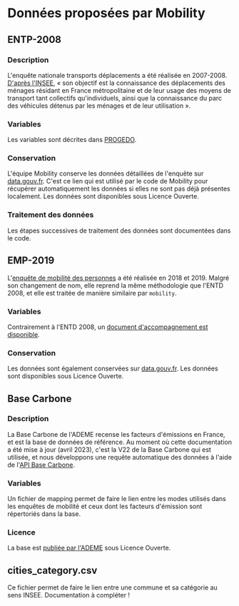 # Données proposées par Mobility
## ENTP-2008
### Description
L'enquête nationale transports déplacements a été réalisée en 2007-2008. [D'après l'INSEE](https://www.insee.fr/fr/metadonnees/source/serie/s1277), « son objectif est la connaissance des déplacements des ménages résidant en France métropolitaine et de leur usage des moyens de transport tant collectifs qu'individuels,  ainsi que la connaissance du parc des véhicules détenus par les ménages et de leur utilisation ».

### Variables
Les variables sont décrites dans [PROGEDO](https://data.progedo.fr/studies/doi/10.13144/lil-0634?tab=variables).

### Conservation
L'équipe Mobility conserve les données détaillées de l'enquête sur [data.gouv.fr](https://www.data.gouv.fr/fr/datasets/donnees-detaillees-de-lenquete-national-transports-et-deplacements-2008/).
C'est ce lien qui est utilisé par le code de Mobility pour récupérer automatiquement les données si elles ne sont pas déjà présentes localement.
Les données sont disponibles sous Licence Ouverte.

### Traitement des données
Les étapes successives de traitement des données sont documentées dans le code.

## EMP-2019
L'[enquête de mobilité des personnes](https://www.statistiques.developpement-durable.gouv.fr/resultats-detailles-de-lenquete-mobilite-des-personnes-de-2019) a été réalisée en 2018 et 2019. Malgré son changement de nom, elle reprend la même méthodologie que l'ENTD 2008, et elle est traitée de manière similaire par `mobility`.

### Variables
Contrairement à l'ENTD 2008, un [document d'accompagnement est disponible](https://www.statistiques.developpement-durable.gouv.fr/sites/default/files/2022-04/mise_a_disposition_tables_emp2019_public_V2.pdf).

### Conservation
Les données sont également conservées sur [data.gouv.fr](https://www.data.gouv.fr/fr/datasets/donnees-detaillees-de-lenquete-mobilite-des-personnes-2018-2019/).
Les données sont disponibles sous Licence Ouverte.

## Base Carbone
### Description
La Base Carbone de l'ADEME recense les facteurs d'émissions en France, et est la base de données de référence. Au moment où cette documentation a été mise à jour (avril 2023), c'est la V22 de la Base Carbone qui est utilisée, et nous développons une requête automatique des données à l'aide de l'[API Base Carbone](https://api.gouv.fr/les-api/api_base_carbone). 

### Variables
Un fichier de mapping permet de faire le lien entre les modes utilisés dans les enquêtes de mobilité et ceux dont les facteurs d'émission sont répertoriés dans la base.

### Licence
La base est [publiée par l'ADEME](https://www.data.gouv.fr/fr/datasets/base-carbone-r-1/) sous Licence Ouverte.

## cities_category.csv
Ce fichier permet de faire le lien entre une commune et sa catégorie au sens INSEE. Documentation à compléter !
